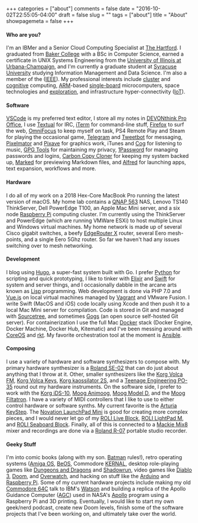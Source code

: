+++
categories = ["about"]
comments = false
date = "2016-10-02T22:55:05-04:00"
draft = false
slug = ""
tags = ["about"]
title = "About"
showpagemeta = false
+++

#### Who are you?
I'm an IBMer and a Senior Cloud Computing Specialist at [The Hartford](http://www.thehartford.com). I graduated from [Baker College](https://www.baker.edu) with a BSc in Computer Science, earned a certificate in UNIX Systems Engineering from the [University of Illinois at Urbana-Champaign](http://illinois.edu), and I'm currently a graduate student at [Syracuse University](https://www.syracuse.edu/) studying Information Management and Data Science. I'm also a member of the ([IEEE](https://www.ieee.org)). My professional interests include [cluster](https://en.wikipedia.org/wiki/Computer_cluster) and [cognitive](https://en.wikipedia.org/wiki/Cognitive_computing) computing, [ARM](http://arm.com/)-based [single-board](https://en.wikipedia.org/wiki/Single-board_computer) microcomputers, space technologies and [exploration](http://www.nasa.gov/exploration/home/index.html), and infrastructure hyper-connectivity ([IoT](http://www.ti.com/ww/en/internet_of_things/iot-overview.html)).

#### Software
[VSCode](https://code.visualstudio.com) is my preferred text editor, I store all my notes in [DEVONthink Pro Office](http://www.devontechnologies.com/products/devonthink/devonthink-pro-office.html), I use [Textual](https://www.codeux.com) for IRC, [iTerm](https://www.iterm2.com) for command-line stuff, [Firefox](https://www.mozilla.org/en-US/firefox/desktop/) to surf the web, [OmniFocus](https://www.omnigroup.com/omnifocus) to keep myself on task, PS4 Remote Play and Steam for playing the occasional game, [Telegram](https://telegram.org) and [Tweetbot](https://tapbots.com/tweetbot/) for messaging, [Pixelmator](http://www.pixelmator.com) and [Pixave](http://www.littlehj.com) for graphics work, iTunes and [Cog](https://cogx.org) for listening to music, [GPG Tools](https://gpgtools.org) for maintaining my privacy, [1Password](https://1password.com) for managing passwords and logins, [Carbon Copy Cloner](https://bombich.com/) for keeping my system backed up, [Marked](http://marked2app.com) for previewing Markdown files, and [Alfred](https://www.alfredapp.com) for launching apps, text expansion, workflows and more.

#### Hardware
I do all of my work on a 2018 Hex-Core MacBook Pro running the latest version of macOS. My home lab contains a [QNAP 563](https://www.qnap.com/en-us/product/model.php?II=194&event=2) NAS, Lenovo TS140 ThinkServer, Dell PowerEdge T100, an Apple Mac Mini server, and a six node [Raspberry Pi](https://www.raspberrypi.org) computing cluster. I'm currently using the ThinkServer and PowerEdge (which are running VMWare ESXi) to host multiple Linux and Windows virtual machines. My home network is made up of several Cisco gigabit switches, a beefy [EdgeRouter X](https://www.ubnt.com/edgemax/edgerouter-x/) router, several Eero mesh-points, and a single Eero 5Ghz router. So far we haven't had any issues switching over to mesh networking.

#### Development
I blog using [Hugo](http://gohugo.io/), a super-fast system built with Go. I prefer [Python](http://www.python.org/) for scripting and quick prototyping, I like to tinker with [Elixir](https://elixir-lang.org/) and [Swift](https://swift.org/) for system and server things, and I occasionally dabble in the arcane arts known as [Lisp](http://www.newlisp.org/) programming. Web development is done via PHP 7.0 and [Vue.js](https://vuejs.org) on local virtual machines managed by [Vagrant](https://www.vagrantup.com) and VMware Fusion. I write Swift (MacOS and iOS) code locally using Xcode and then push it to a local Mac Mini server for compilation. Code is stored in Git and managed with [Sourcetree](https://www.sourcetreeapp.com), and sometimes [Gogs](https://gogs.io/) (an open source self-hosted Git server). For containerization I use the full Mac [Docker](https://www.docker.com/products/docker#/mac) stack (Docker Engine, Docker Machine, Docker Hub, Kitematic) and I've been messing around with [CoreOS](http://coreos.com) and [rkt](https://coreos.com/rkt). My favorite orchestration tool at the moment is [Ansible](https://www.ansible.com).

#### Composing

I use a variety of hardware and software synthesizers to compose with. My primary hardware synthesizer is a [Roland SE-02](https://amzn.to/2OHYbFw) that can do just about anything that I throw at it. Other, smaller synthesizers like the [Korg Volca FM](https://amzn.to/2PiATrd), [Korg Volca Keys](https://amzn.to/2L0gZxM), [Korg kaossilator 2S](https://amzn.to/2MvcmAr), and a [Teenage Engineering PO-35](https://amzn.to/2waC6YB) round out my hardware instruments. On the software side, I prefer to work with the [Korg iDS-10](https://www.korg.com/us/products/software/korg_ids_10/), [Moog Animoog](https://www.moogmusic.com/products/apps/animoog-0), [Moog Model D](https://www.moogmusic.com/products/apps/minimoog-model-d-app), and the [Moog Filtatron](https://www.moogmusic.com/products/apps/filtatron). I have a variety of MIDI controllers that I like to use to either control hardware or software synths. My current favorite is the [Arturia KeyStep](https://amzn.to/2vPbywQ). The [Novation LaunchPad Mini](https://amzn.to/2Pi1pAJ) is good for creating more complex pieces, and I would never let go of my [ROLI Live Block](https://amzn.to/2vSeLM1), [ROLI LightPad M](https://amzn.to/2PgRVG0), and [ROLI Seaboard Block](https://amzn.to/2PgS1NS). Finally, all of this is connected to a [Mackie Mix8](https://amzn.to/2MRBVsA) mixer and recordings are done via a [Roland R-07](https://amzn.to/2wa2eTy) portable studio recorder.

#### Geeky Stuff
I'm into comic books (along with my son. [Batman](http://www.dccomics.com/characters/batman) rules!), retro operating systems ([Amiga OS](https://en.wikipedia.org/wiki/AmigaOS), [BeOS](https://en.wikipedia.org/wiki/BeOS), Commodore [KERNAL](https://en.wikipedia.org/wiki/KERNAL), desktop role-playing games like [Dungeons and Dragons](http://dnd.wizards.com/) and [Shadowrun](http://www.shadowrun.com), video games like [Diablo 3](us.battle.net/d3), [Doom](http://doom.com/en-us/), and [Overwatch](https://playoverwatch.com), and hacking on stuff like the [Arduino](http://www.arduino.cc/) and [Raspberry Pi](http://www.raspberrypi.org/). Some of my current hardware projects include making my old [Commodore 64C](http://www.mos6502.com/my-commodore-collection/commodore-64-series/commodore-64c/) talk to IBM's [Watson](http://www.ibm.com/smarterplanet/us/en/ibmwatson/what-is-watson.html)  and building a replica of the Apollo Guidance Computer ([AGC](https://en.wikipedia.org/wiki/Apollo_Guidance_Computer)) used in NASA's [Apollo](https://en.wikipedia.org/wiki/Apollo_program) program using a Raspberry Pi and 3D printing. Eventually, I would like to start my own geek/nerd podcast, create new Doom levels, finish some of the software projects that I've been working on, and ultimately take over the world.


